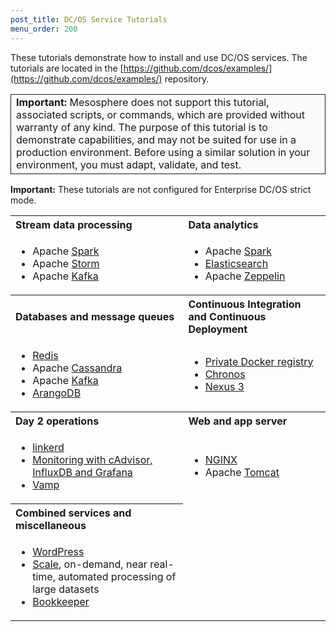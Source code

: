 ```yaml
---
post_title: DC/OS Service Tutorials
menu_order: 200
---
```



These tutorials demonstrate how to install and use DC/OS services. The tutorials are located in the [https://github.com/dcos/examples/](https://github.com/dcos/examples/) repository.

<table class="table" bgcolor="#FAFAFA"> <tr> <td style="border-left: thin solid; border-top: thin solid; border-bottom: thin solid;border-right: thin solid;"><b>Important:</b> Mesosphere does not support this tutorial, associated scripts, or commands, which are provided without warranty of any kind. The purpose of this tutorial is to demonstrate capabilities, and may not be suited for use in a production environment. Before using a similar solution in your environment, you must adapt, validate, and test.</td> </tr> </table>

**Important:** These tutorials are not configured for Enterprise DC/OS strict mode. 
                                                                                                  
<table class="table" border="0">
  <tr>
    <th align="left">Stream data processing</th>
    <th align="left">Data analytics</th>
  </tr>
  <tr>
    <td><ul>
        <li>Apache <a href="https://github.com/dcos/examples/tree/master/spark/1.9">Spark</a></li>
        <li>Apache <a href="https://github.com/dcos/examples/tree/master/storm/1.9">Storm</a></li>
        <li>Apache <a href="https://github.com/dcos/examples/tree/master/kafka/1.9">Kafka</a></li>
        </ul></td>
    <td><ul>
        <li>Apache <a href="https://github.com/dcos/examples/tree/master/spark/1.9">Spark</a></li>
        <li><a href="https://github.com/dcos/examples/tree/master/elasticsearch/1.9">Elasticsearch</a></li>
        <li>Apache <a href="https://github.com/dcos/examples/tree/master/zeppelin/1.9">Zeppelin</a></li>
        </ul></td>
  </tr>
  <tr>
    <th align="left">Databases and message queues</th>
    <th align="left">Continuous Integration and Continuous Deployment</th>
  </tr>  
    <td><ul>
            <li><a href="https://github.com/dcos/examples/tree/master/redis/1.9">Redis</a></li>
            <li>Apache <a href="https://github.com/dcos/examples/tree/master/cassandra/1.9">Cassandra</a></li>
            <li>Apache <a href="https://github.com/dcos/examples/tree/master/kafka/1.9">Kafka</a></li>
            <li><a href="https://github.com/dcos/examples/tree/master/arangodb/1.9">ArangoDB</a></li>
            </ul></td>
    <td><ul>
        <li><a href="https://github.com/dcos/examples/tree/master/registry/1.9">Private Docker registry</a></li>
        <li><a href="https://github.com/dcos/examples/tree/master/chronos/1.9">Chronos</a></li>
        <li><a href="https://github.com/dcos/examples/tree/master/nexus/1.9">Nexus 3</a></li>
        </ul></td>
  </tr>
  <tr>
    <th align="left">Day 2 operations</th>
    <th align="left">Web and app server</th>
  </tr>
    <td><ul>
            <li><a href="https://github.com/dcos/examples/blob/master/linkerd/1.9">linkerd</a></li>
            <li><a href="https://github.com/dcos/examples/blob/master/cadvisor-influxdb-grafana/1.9">Monitoring with cAdvisor, InfluxDB and Grafana</a></li>
            <li><a href="https://github.com/dcos/examples/tree/master/vamp/1.9">Vamp</a></li>
            </ul></td>
        <td><ul>
            <li><a href="https://github.com/dcos/examples/tree/master/nginx/1.9">NGINX</a></li>
            <li>Apache <a href="https://github.com/dcos/examples/tree/master/tomcat/1.9">Tomcat</a></li>
            </ul></td>
  </tr>
  <tr>
    <th align="left">Combined services and miscellaneous</th>
  </tr>
    <td><ul>
            <li><a href="https://github.com/dcos/examples/tree/master/wordpress/1.9">WordPress</a></li>
            <li><a href="https://github.com/dcos/examples/tree/master/scale/1.9">Scale</a>, on-demand, near real-time, automated processing of large datasets</li>
            <li><a href="https://github.com/dcos/examples/tree/master/bookkeeper/1.9">Bookkeeper</a></li>
            </ul></td>
  </tr>
</table>
